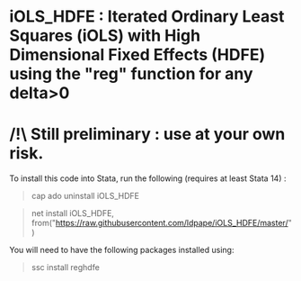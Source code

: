 # iOLS_HDFE : Iterated Ordinary Least Squares (iOLS) with High Dimensional Fixed Effects (HDFE) using the "reg" function for any delta>0 

# /!\ Still preliminary : use at your own risk.
To install this code into Stata, run the following (requires at least Stata 14) : 

>cap ado uninstall iOLS_HDFE

>net install iOLS_HDFE, from("https://raw.githubusercontent.com/ldpape/iOLS_HDFE/master/")

You will need to have the following packages installed using:
>ssc install reghdfe

